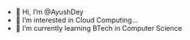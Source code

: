 - 👋 Hi, I’m @AyushDey
- 👀 I’m interested in Cloud Computing...
- 🌱 I’m currently learning BTech in Computer Science

<!---
AyushDey/AyushDey is a ✨ special ✨ repository because its `README.md` (this file) appears on your GitHub profile.
You can click the Preview link to take a look at your changes.
--->

